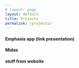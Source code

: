 ```yaml
---
# layout: page
layout: default
title: Projects
permalink: /projects/
---
```


#### Emphasis app (link presentation)

#### Midas

#### stuff from website